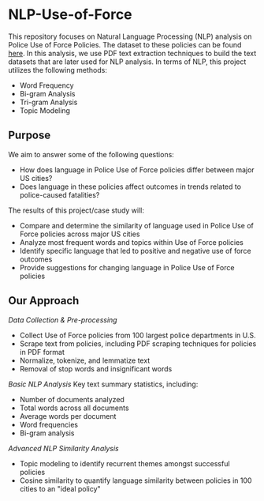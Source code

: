 # NLP-Use-of-Force
This repository focuses on Natural Language Processing (NLP) analysis on Police Use of Force Policies. The dataset to these policies can be found [here](http://useofforceproject.org/database).
In this analysis, we use PDF text extraction techniques to build the text datasets that are later used for NLP analysis. In terms of NLP, this project utilizes the following methods:
 - Word Frequency
 - Bi-gram Analysis
 - Tri-gram Analysis
 - Topic Modeling

## Purpose
We aim to answer some of the following questions:
 - How does language in Police Use of Force policies differ between major US cities? 
 - Does language in these policies affect outcomes in trends related to police-caused fatalities?

The results of this project/case study will:
 - Compare and determine the similarity of language used in Police Use of Force policies across major US cities
 - Analyze most frequent words and topics within Use of Force policies
 - Identify specific language that led to positive and negative use of force outcomes
 - Provide suggestions for changing language in Police Use of Force policies

## Our Approach
*Data Collection & Pre-processing*
 - Collect Use of Force policies from 100 largest police departments in U.S.
 - Scrape text from policies, including PDF scraping techniques for policies in PDF format
 - Normalize, tokenize, and lemmatize text
 - Removal of stop words and insignificant words

*Basic NLP Analysis*
Key text summary statistics, including:
 - Number of documents analyzed
 - Total words across all documents
 - Average words per document
 - Word frequencies
 - Bi-gram analysis

*Advanced NLP Similarity Analysis*
 - Topic modeling to identify recurrent themes amongst successful policies
 - Cosine similarity to quantify language similarity between policies in 100 cities to an "ideal policy" 

